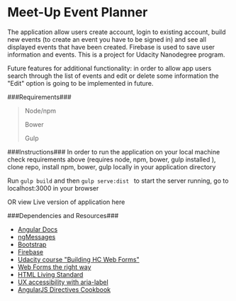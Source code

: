 **Meet-Up Event Planner**
=========================

The application allow users create account, login to existing account, build new events (to create an event you have to be signed in) and see all displayed events that have been created. Firebase is used to save user information and events. This is a project for Udacity Nanodegree program.

Future features for additional functionality: in order to allow app users search through the list of events and edit or delete some information the "Edit" option is going to be implemented in future.

###Requirements###

> Node/npm
>
> Bower
>
> Gulp

###Instructions###
In order to run the application on your local machine check requirements above (requires node, npm, bower, gulp installed ), clone repo, install npm, bower, gulp locally in your application directory

Run ``` gulp build ``` and then ```gulp serve:dist ``` to start the server running, go to localhost:3000 in your browser

OR view  Live version of application here


###Dependencies and Resources###

* [Angular Docs](https://docs.angularjs.org/api)
* [ngMessages](https://docs.angularjs.org/api/ngMessages)
* [Bootstrap](http://getbootstrap.com)
* [Firebase](https://www.firebase.com)
* [Udacity course "Building HC Web Forms"](https://www.udacity.com/course/viewer#!/c-ud890/l-5246461689/e-5387245040/m-5387245041)
* [Web Forms the right way](http://www.slideshare.net/greenido/web-forms-the-right-way)
* [HTML Living Standard](https://html.spec.whatwg.org/multipage/forms.html#client-side-form-validation)
* [UX accessibility with aria-label](https://dev.opera.com/articles/ux-accessibility-aria-label/#accessible-name-calculation)
* [AngularJS Directives Cookbook](https://www.packtpub.com)

